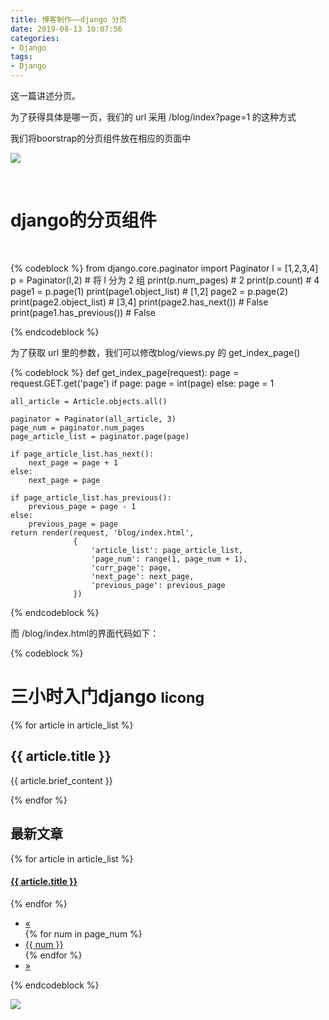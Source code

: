 ```yaml
---
title: 博客制作——django 分页
date: 2019-08-13 10:07:56
categories:
- Django
tags:
- Django
---
```

这一篇讲述分页。

<!-- more -->

为了获得具体是哪一页，我们的 url 采用 /blog/index?page=1 的这种方式

我们将boorstrap的分页组件放在相应的页面中

![](/images/django/5_0.png)

<br/>

# django的分页组件

<br/>

{% codeblock %}
from django.core.paginator import Paginator
l = [1,2,3,4]
p = Paginator(l,2) # 将 l 分为 2 组
print(p.num_pages)
	# 2
print(p.count)
	# 4
page1 = p.page(1)
print(page1.object_list)
	# [1,2]
page2 = p.page(2)
print(page2.object_list)
	# [3,4]
print(page2.has_next())
	# False
print(page1.has_previous())
	# False

{% endcodeblock %}

为了获取 url 里的参数，我们可以修改blog/views.py 的 get_index_page()

{% codeblock %}
def get_index_page(request):
    page = request.GET.get('page')
    if page:
        page = int(page)
    else:
        page = 1

    all_article = Article.objects.all()

    paginator = Paginator(all_article, 3)
    page_num = paginator.num_pages
    page_article_list = paginator.page(page)

    if page_article_list.has_next():
        next_page = page + 1
    else:
        next_page = page

    if page_article_list.has_previous():
        previous_page = page - 1
    else:
        previous_page = page
    return render(request, 'blog/index.html',
                  {
                      'article_list': page_article_list,
                      'page_num': range(1, page_num + 1),
                      'curr_page': page,
                      'next_page': next_page,
                      'previous_page': previous_page
                  })
{% endcodeblock %}

而 /blog/index.html的界面代码如下：

{% codeblock %}
<!DOCTYPE html>
<html lang="en">
<head>
    <meta charset="UTF-8">
    <title>这是一个测试</title>
    <!-- 最新版本的 Bootstrap 核心 CSS 文件 -->
    <link rel="stylesheet" href="https://cdn.jsdelivr.net/npm/bootstrap@3.3.7/dist/css/bootstrap.min.css"
          integrity="sha384-BVYiiSIFeK1dGmJRAkycuHAHRg32OmUcww7on3RYdg4Va+PmSTsz/K68vbdEjh4u" crossorigin="anonymous">
    <!-- 最新的 Bootstrap 核心 JavaScript 文件 -->
    <script src="https://cdn.jsdelivr.net/npm/bootstrap@3.3.7/dist/js/bootstrap.min.js"
            integrity="sha384-Tc5IQib027qvyjSMfHjOMaLkfuWVxZxUPnCJA7l2mCWNIpG9mGCD8wGNIcPD7Txa"
            crossorigin="anonymous"></script>
</head>
<body>
<div class="container page-header">
    <h1>三小时入门django
        <small>licong</small>
    </h1>
</div>
<div class="container panel-body">
    <div class="col-md-9" role="main">
        <div class="body-main">
            {% for article in article_list %}
                <div>
                    <h2>{{ article.title }}</h2>
                    <p>
                        {{ article.brief_content }}
                    </p>
                </div>
            {% endfor %}
        </div>
    </div>
    <div class="col-md-3" role="complementary">
        <div>
            <h2>最新文章</h2>
            {% for article in article_list %}
                <h4><a href="#">{{ article.title }}</a></h4>
            {% endfor %}
        </div>
    </div>
    <div>
        <nav aria-label="Page navigation">
            <ul class="pagination">
                <li>
                    <a href="/blog/index?page = {{ previous_page }}" aria-label="Previous">
                        <span aria-hidden="true">&laquo;</span>
                    </a>
                </li>
                {% for num in page_num %}
                    <li><a href="/blog/index?page={{ num }}">{{ num }}</a></li>
                {% endfor %}
                <li>
                    <a href="/blog/index?page = {{ next_page }}" aria-label="Next">
                        <span aria-hidden="true">&raquo;</span>
                    </a>
                </li>
            </ul>
        </nav>
    </div>
</div>
</body>
</html>

{% endcodeblock %}

![](/images/django/5_1.png)











